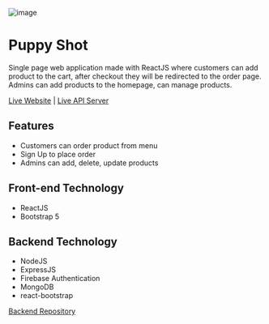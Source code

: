 
![image](https://user-images.githubusercontent.com/69745321/116706534-8cd55080-a9ef-11eb-8f3d-a3c3f5fb40ac.png)
# Puppy Shot
Single page web application made with ReactJS where customers can add product to the cart, after checkout they will be redirected to the order page.
Admins can add products to the homepage, can manage products.

[Live Website](https://puppy-shot.web.app/) |
[Live API Server](https://apple-custard-69973.herokuapp.com)

## Features
* Customers can order product from menu
* Sign Up to place order
* Admins can add, delete, update products
## Front-end Technology
* ReactJS
* Bootstrap 5
## Backend Technology
* NodeJS
* ExpressJS
* Firebase Authentication
* MongoDB
* react-bootstrap

[Backend Repository](https://github.com/MarufHimalay/puppy-shot-server)
